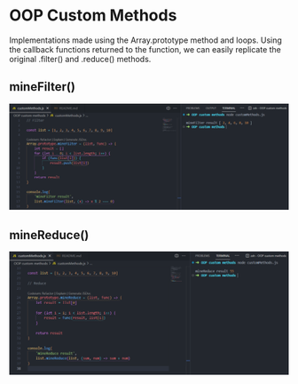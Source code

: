 # OOP Custom Methods

Implementations made using the Array.prototype method and loops. Using the callback functions returned to the function, we can easily replicate the original .filter() and .reduce() methods.

## mineFilter()

![mineFilter](../screenshots/mineFilter.png)

## mineReduce()

![mineReduce](../screenshots/mineReduce.png)
